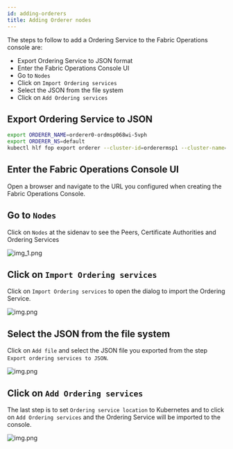 ```yaml
---
id: adding-orderers
title: Adding Orderer nodes
---
```




The steps to follow to add a Ordering Service to the Fabric Operations console are:
- Export Ordering Service to JSON format
- Enter the Fabric Operations Console UI
- Go to `Nodes`
- Click on `Import Ordering services`
- Select the JSON from the file system
- Click on `Add Ordering services`

## Export Ordering Service to JSON

```bash
export ORDERER_NAME=orderer0-ordmsp068wi-5vph
export ORDERER_NS=default
kubectl hlf fop export orderer --cluster-id=orderermsp1 --cluster-name="Cluster 1" --name=$ORDERER_NAME --namespace=$ORDERER_NS --out="${ORDERER_NAME}_${ORDERER_NS}.json"
```

## Enter the Fabric Operations Console UI

Open a browser and navigate to the URL you configured when creating the Fabric Operations Console.


## Go to `Nodes`

Click on `Nodes` at the sidenav to see the Peers, Certificate Authorities and Ordering Services

![img_1.png](/img/img_1.png)

## Click on `Import Ordering services`

Click on `Import Ordering services` to open the dialog to import the Ordering Service.

![img.png](/img/ordering_service_import.png)

## Select the JSON from the file system

Click on `Add file` and select the JSON file you exported from the step `Export ordering services to JSON`.

![img.png](/img/select_json_ordering_service.png)

## Click on `Add Ordering services`

The last step is to set `Ordering service location` to Kubernetes and to click on `Add Ordering services` and the Ordering Service will be imported to the console.

![img.png](/img/add_ordering_service.png)



